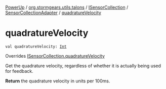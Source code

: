 [PowerUp](../../../index.md) / [org.stormgears.utils.talons](../../index.md) / [ISensorCollection](../index.md) / [SensorCollectionAdapter](index.md) / [quadratureVelocity](./quadrature-velocity.md)

# quadratureVelocity

`val quadratureVelocity: `[`Int`](https://kotlinlang.org/api/latest/jvm/stdlib/kotlin/-int/index.html)

Overrides [ISensorCollection.quadratureVelocity](../quadrature-velocity.md)

Get the quadrature velocity, regardless of whether
it is actually being used for feedback.

**Return**
the quadrature velocity in units per 100ms.

